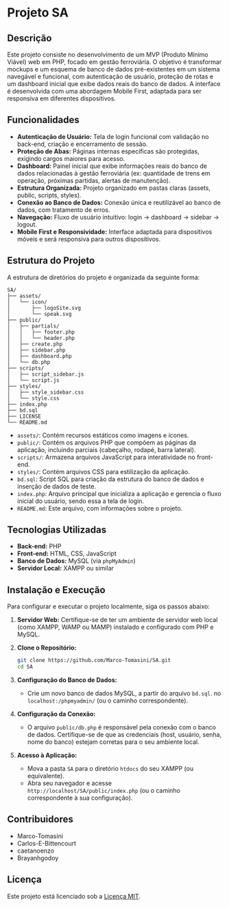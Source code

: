 # Projeto SA

## Descrição

Este projeto consiste no desenvolvimento de um MVP (Produto Mínimo Viável) web em PHP, focado em gestão ferroviária. O objetivo é transformar mockups e um esquema de banco de dados pré-existentes em um sistema navegável e funcional, com autenticação de usuário, proteção de rotas e um dashboard inicial que exibe dados reais do banco de dados. A interface é desenvolvida com uma abordagem Mobile First, adaptada para ser responsiva em diferentes dispositivos.

## Funcionalidades

*   **Autenticação de Usuário:** Tela de login funcional com validação no back-end, criação e encerramento de sessão.
*   **Proteção de Abas:** Páginas internas específicas são protegidas, exigindo cargos maiores para acesso.
*   **Dashboard:** Painel inicial que exibe informações reais do banco de dados relacionadas à gestão ferroviária (ex: quantidade de trens em operação, próximas partidas, alertas de manutenção).
*   **Estrutura Organizada:** Projeto organizado em pastas claras (assets, public, scripts, styles).
*   **Conexão ao Banco de Dados:** Conexão única e reutilizável ao banco de dados, com tratamento de erros.
*   **Navegação:** Fluxo de usuário intuitivo: login -> dashboard -> sidebar -> logout.
*   **Mobile First e Responsividade:** Interface adaptada para dispositivos móveis e será responsiva para outros dispositivos.

## Estrutura do Projeto

A estrutura de diretórios do projeto é organizada da seguinte forma:

```
SA/
├── assets/
│   └── icon/
│       ├── logoSite.svg
│       └── speak.svg
├── public/
│   ├── partials/
│   │   ├── footer.php
│   │   └── header.php
│   ├── create.php
│   ├── sidebar.php
│   ├── dashboard.php
│   └── db.php
├── scripts/
│   ├── script_sidebar.js
│   └── script.js
├── styles/
│   ├── style_sidebar.css
│   └── style.css
├── index.php
├── bd.sql
├── LICENSE
└── README.md
```

*   `assets/`: Contém recursos estáticos como imagens e ícones.
*   `public/`: Contém os arquivos PHP que compõem as páginas da aplicação, incluindo parciais (cabeçalho, rodapé, barra lateral).
*   `scripts/`: Armazena arquivos JavaScript para interatividade no front-end.
*   `styles/`: Contém arquivos CSS para estilização da aplicação.
*   `bd.sql`: Script SQL para criação da estrutura do banco de dados e inserção de dados de teste.
*   `index.php`: Arquivo principal que inicializa a aplicação e gerencia o fluxo inicial do usuário, sendo essa a tela de login.
*   `README.md`: Este arquivo, com informações sobre o projeto.

## Tecnologias Utilizadas

*   **Back-end:** PHP
*   **Front-end:** HTML, CSS, JavaScript
*   **Banco de Dados:** MySQL (via `phpMyAdmin`)
*   **Servidor Local:** XAMPP ou similar

## Instalação e Execução

Para configurar e executar o projeto localmente, siga os passos abaixo:

1.  **Servidor Web:** Certifique-se de ter um ambiente de servidor web local (como XAMPP, WAMP ou MAMP) instalado e configurado com PHP e MySQL.
2.  **Clone o Repositório:**

    ```bash
    git clone https://github.com/Marco-Tomasini/SA.git
    cd SA
    ```

3.  **Configuração do Banco de Dados:**
    *   Crie um novo banco de dados MySQL, a partir do arquivo ```bd.sql```. no ```localhost:/phpmyadmin/``` (ou o caminho correspondente).

4.  **Configuração da Conexão:**
    *   O arquivo `public/db.php` é responsável pela conexão com o banco de dados. Certifique-se de que as credenciais (host, usuário, senha, nome do banco) estejam corretas para o seu ambiente local.

5.  **Acesso à Aplicação:**
    *   Mova a pasta `SA` para o diretório `htdocs` do seu XAMPP (ou equivalente).
    *   Abra seu navegador e acesse `http://localhost/SA/public/index.php` (ou o caminho correspondente à sua configuração).

## Contribuidores

*   Marco-Tomasini
*   Carlos-E-Bittencourt
*   caetanoenzo
*   Brayanhgodoy

## Licença

Este projeto está licenciado sob a [Licença MIT](LICENSE).

